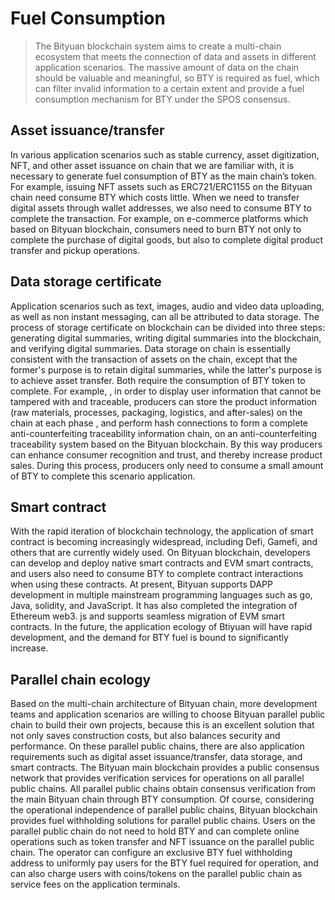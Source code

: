 # Fuel Consumption

> The Bityuan blockchain system aims to create a multi-chain ecosystem that meets the connection of data and assets in different application scenarios. The massive amount of data on the chain should be valuable and meaningful, so BTY is required as fuel, which can filter invalid information to a certain extent and provide a fuel consumption mechanism for BTY under the SPOS consensus.

## Asset issuance/transfer

In various application scenarios such as stable currency, asset digitization, NFT, and other asset issuance on chain that we are familiar with, it is necessary to generate fuel consumption of BTY as the main chain’s token. For example, issuing NFT assets such as ERC721/ERC1155 on the Bityuan chain need consume BTY which costs little.
When we need to transfer digital assets through wallet addresses, we also need to consume BTY to complete the transaction. For example, on e-commerce platforms which based on Bityuan blockchain, consumers need to burn BTY not only to complete the purchase of digital goods, but also to complete digital product transfer and pickup operations.

## Data storage certificate

Application scenarios such as text, images, audio and video data uploading, as well as non instant messaging, can all be attributed to data storage. The process of storage certificate on blockchain can be divided into three steps: generating digital summaries, writing digital summaries into the blockchain, and verifying digital summaries.
Data storage on chain is essentially consistent with the transaction of assets on the chain, except that the former's purpose is to retain digital summaries, while the latter's purpose is to achieve asset transfer. Both require the consumption of BTY token to complete.
For example, , in order to display user information that cannot be tampered with and traceable, producers can store the product information (raw materials, processes, packaging, logistics, and after-sales) on the chain at each phase , and perform hash connections to form a complete anti-counterfeiting traceability information chain, on an anti-counterfeiting traceability system based on the Bityuan blockchain. By this way producers can enhance consumer recognition and trust, and thereby increase product sales. During this process, producers only need to consume a small amount of BTY to complete this scenario application.

## Smart contract

With the rapid iteration of blockchain technology, the application of smart contract is becoming increasingly widespread, including Defi, Gamefi, and others that are currently widely used. On Bityuan blockchain, developers can develop and deploy native smart contracts and EVM smart contracts, and users also need to consume BTY to complete contract interactions when using these contracts.
At present, Bityuan supports DAPP development in multiple mainstream programming languages such as go, Java, solidity, and JavaScript. It has also completed the integration of Ethereum web3. js and supports seamless migration of EVM smart contracts. In the future, the application ecology of Btiyuan will have rapid development, and the demand for BTY fuel is bound to significantly increase.

## Parallel chain ecology

Based on the multi-chain architecture of Bityuan chain, more development teams and application scenarios are willing to choose Bityuan parallel public chain to build their own projects, because this is an excellent solution that not only saves construction costs, but also balances security and performance.
On these parallel public chains, there are also application requirements such as digital asset issuance/transfer, data storage, and smart contracts. The Bityuan main blockchain provides a public consensus network that provides verification services for operations on all parallel public chains. All parallel public chains obtain consensus verification from the main Bityuan chain through BTY consumption.
Of course, considering the operational independence of parallel public chains, Bityuan blockchain provides fuel withholding solutions for parallel public chains. Users on the parallel public chain do not need to hold BTY and can complete online operations such as token transfer and NFT issuance on the parallel public chain. The operator can configure an exclusive BTY fuel withholding address to uniformly pay users for the BTY fuel required for operation, and can also charge users with coins/tokens on the parallel public chain as service fees on the application terminals.

